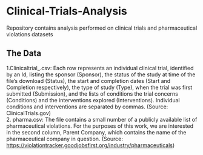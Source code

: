 # Clinical-Trials-Analysis
Repository contains analysis performed on clinical trials and pharmaceutical violations datasets

## The Data
1.Clinicaltrial_<year>.csv:
Each row represents an individual clinical trial, identified by an Id, listing the sponsor 
(Sponsor), the status of the study at time of the file’s download (Status), the start 
and completion dates (Start and Completion respectively), the type of study (Type), 
when the trial was first submitted (Submission), and the lists of conditions the trial 
concerns (Conditions) and the interventions explored (Interventions). Individual 
conditions and interventions are separated by commas. 
(Source: ClinicalTrials.gov)
</br>
2. pharma.csv:
The file contains a small number of a publicly available list of pharmaceutical 
violations. For the purposes of this work, we are interested in the second column, 
Parent Company, which contains the name of the pharmaceutical company in 
question. 
(Source: https://violationtracker.goodjobsfirst.org/industry/pharmaceuticals)
